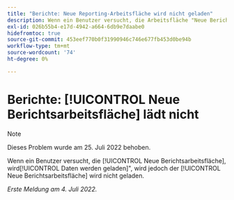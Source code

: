 ```yaml
---
title: "Berichte: Neue Reporting-Arbeitsfläche wird nicht geladen"
description: Wenn ein Benutzer versucht, die Arbeitsfläche "Neue Berichterstellung"zu laden, wird der Bildschirm "Daten"angezeigt, die Arbeitsfläche "Neue Berichterstellung"wird jedoch nicht geladen.
exl-id: 026b55b4-e17d-4942-a664-6db9e7daabe0
hidefromtoc: true
source-git-commit: 453eef770b0f31990946c746e677fb453d0be94b
workflow-type: tm+mt
source-wordcount: '74'
ht-degree: 0%

---
```


# Berichte: [!UICONTROL Neue Berichtsarbeitsfläche] lädt nicht

>[!NOTE]
>
>Dieses Problem wurde am 25. Juli 2022 behoben.

Wenn ein Benutzer versucht, die [!UICONTROL Neue Berichtsarbeitsfläche], wird[!UICONTROL Daten werden geladen]&quot;, wird jedoch der [!UICONTROL Neue Berichtsarbeitsfläche] wird nicht geladen.

_Erste Meldung am 4. Juli 2022._
